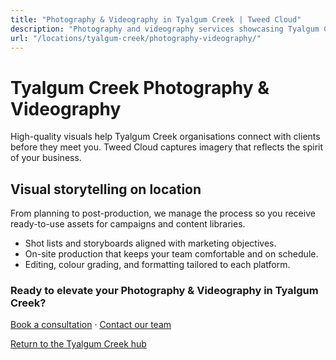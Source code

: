 ```yaml
---
title: "Photography & Videography in Tyalgum Creek | Tweed Cloud"
description: "Photography and videography services showcasing Tyalgum Creek teams, products, and places."
url: "/locations/tyalgum-creek/photography-videography/"
---
```


# Tyalgum Creek Photography & Videography

High-quality visuals help Tyalgum Creek organisations connect with clients before they meet you. Tweed Cloud captures imagery that reflects the spirit of your business.

## Visual storytelling on location

From planning to post-production, we manage the process so you receive ready-to-use assets for campaigns and content libraries.

- Shot lists and storyboards aligned with marketing objectives.
- On-site production that keeps your team comfortable and on schedule.
- Editing, colour grading, and formatting tailored to each platform.

### Ready to elevate your Photography & Videography in Tyalgum Creek?

[Book a consultation](/consultation/) · [Contact our team](/contact/)

[Return to the Tyalgum Creek hub](/locations/tyalgum-creek/)
